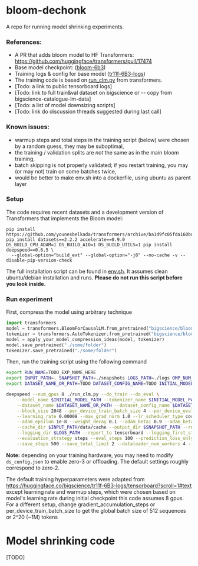 # bloom-dechonk
A repo for running model shrinking experiments.


### References:
* A PR that adds bloom model to HF Transformers: https://github.com/huggingface/transformers/pull/17474
* Base model checkpoint: ([bloom-6b3](https://huggingface.co/bigscience/bloom-6b3/tree/e1f323d102aee6128c6e5045b99bb8e5015f828f))
* Training logs & config for base model ([tr11f-6B3-logs](https://huggingface.co/bigscience/tr11f-6B3-logs/tensorboard))
* The training code is based on [run_clm.py](https://github.com/huggingface/transformers/blob/main/examples/pytorch/language-modeling/run_clm.py)
from transformers.
* [Todo: a link to public tensorboard logs]
* [Todo: link to full train&val dataset on bigscience or -- copy from bigscience-catalogue-lm-data]
* [Todo: a list of model downsizing scripts]
* [Todo: link do discussion threads suggested during last call]

### Known issues:
* warmup steps and total steps in the training script (below) were chosen by a random guess, they may be suboptimal,  
* the training / validation splits are *not* the same as in the main bloom training,
* batch skipping is not properly validated; if you restart training, you may (or may not) train on some batches twice,
* would be better to make env.sh into a dockerfile, using ubuntu as parent layer


### Setup

The code requires recent datasets and a development version of Transformers that implements the Bloom model:
```
pip install https://github.com/younesbelkada/transformers/archive/ba1d9fc05fda160bda968cc77c4c5dbb21049aa9.zip
pip install datasets==2.2.2 accelerate==0.9.0
DS_BUILD_CPU_ADAM=1 DS_BUILD_AIO=1 DS_BUILD_UTILS=1 pip install deepspeed==0.6.5 \
  --global-option="build_ext" --global-option="-j8" --no-cache -v --disable-pip-version-check
```

The full installation script can be found in [env.sh](./env.sh). It assumes clean ubuntu/debian installation and runs.
__Please do not run this script before you look inside.__



### Run experiment


First, compress the model using arbitrary technique
```python
import transformers
model = transformers.BloomForCausalLM.from_pretrained("bigscience/bloom-6b3", use_auth_token=True)
tokenizer = transformers.AutoTokenizer.from_pretrained("bigscience/bloom-6b3", use_auth_token=True)
model = apply_your_model_compression_ideas(model, tokenizer)
model.save_pretrained("./some/folder")
tokenizer.save_pretrained("./some/folder")
```

Then, run the training script using the following command 
```bash
export RUN_NAME=TODO_EXP_NAME_HERE
export INPUT_PATH=. SNAPSHOT_PATH=./snapshots LOGS_PATH=./logs OMP_NUM_THREADS=32
export DATASET_NAME_OR_PATH=TODO DATASET_CONFIG_NAME=TODO INITIAL_MODEL_PATH=./some_folder

deepspeed --num_gpus 8 ./run_clm.py --do_train --do_eval \
    --model_name $INITIAL_MODEL_PATH --tokenizer_name $INITIAL_MODEL_PATH \
    --dataset_name $DATASET_NAME_OR_PATH --dataset_config_name $DATASET_CONFIG_NAME --run_name $RUN_NAME \
    --block_size 2048 --per_device_train_batch_size 4 --per_device_eval_batch_size 4 --gradient_accumulation_steps 16 \
    --learning_rate 0.00008 --max_grad_norm 1.0 --lr_scheduler_type cosine --max_steps 31250 --warmup_steps 1000 \
    --adam_epsilon 1e-8 --weight_decay 0.1 --adam_beta1 0.9 --adam_beta2 0.95 --fp16=True --seed 42 \
    --cache_dir $INPUT_PATH/data/cache --output_dir $SNAPSHOT_PATH --resume_from_checkpoint \
    --logging_dir $LOGS_PATH --report_to tensorboard --logging_first_step --logging_steps 100 \
    --evaluation_strategy steps --eval_steps 100 --prediction_loss_only --eval_subset_size 512 \
    --save_steps 500 --save_total_limit 2 --dataloader_num_workers 4 --deepspeed ds_config.json

```

__Note:__ depending on your training hardware, you may need to modify `ds_config.json` to enable zero-3 or offloading.
The default settings roughly correspond to zero-2.

The default training hyperparameters were adapted from https://huggingface.co/bigscience/tr11f-6B3-logs/tensorboard?scroll=1#text
except learning rate and warmup steps, which were chosen based on model's learning rate during initial checkpoint 
this code assumes 8 gpus. For a different setup, change gradient_accumulation_steps or  per_device_train_batch_size
to get the global batch size of 512 sequences or 2^20 (~1M) tokens 


# Model shrinking code

[TODO]